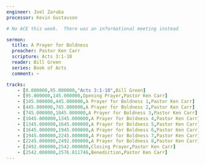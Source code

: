 ```yaml
---
engineer: Joel Zaruba
processor: Kevin Gustavson

# No ACE this week.  There was an informational meeting instead

sermon:
  title: A Prayer for Boldness
  preacher: Pastor Ken Carr
  scripture: Acts 3:1-10
  reader: Bill Green
  series: Book of Acts
  comment: ~

tracks:
    - [0.000000,95.000000,"Acts 3:1-10",Bill Green]
    - [95.000000,145.000000,Opening Prayer,Pastor Ken Carr]
    - [145.000000,445.000000,A Prayer for Boldness 1,Pastor Ken Carr]
    - [445.000000,745.000000,A Prayer for Boldness 2,Pastor Ken Carr]
    - [745.000000,1045.000000,A Prayer for Boldness 3,Pastor Ken Carr]
    - [1045.000000,1345.000000,A Prayer for Boldness 4,Pastor Ken Carr]
    - [1345.000000,1645.000000,A Prayer for Boldness 5,Pastor Ken Carr]
    - [1645.000000,1945.000000,A Prayer for Boldness 6,Pastor Ken Carr]
    - [1945.000000,2245.000000,A Prayer for Boldness 7,Pastor Ken Carr]
    - [2245.000000,2492.000000,A Prayer for Boldness 8,Pastor Ken Carr]
    - [2492.000000,2542.000000,Closing Prayer,Pastor Ken Carr]
    - [2542.000000,2576.811746,Benediction,Pastor Ken Carr]
---
```

